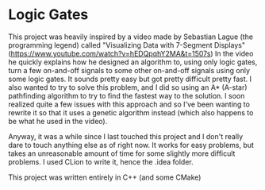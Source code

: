 # Logic Gates
This project was heavily inspired by a video made by Sebastian Lague (the programming legend) called "Visualizing Data with 7-Segment Displays" (https://www.youtube.com/watch?v=hEDQpqhY2MA&t=1507s)
In the video he quickly explains how he designed an algorithm to, using only logic gates, turn a few on-and-off signals to some other on-and-off signals using only some logic gates. It sounds pretty easy but got pretty difficult pretty fast.
I also wanted to try to solve this problem, and I did so using an A* (A-star) pathfinding algorithm to try to find the fastest way to the solution. I soon realized quite a few issues with this approach and so I've been wanting to rewrite it so that it uses a genetic algorithm instead (which also happens to be what he used in the video).

Anyway, it was a while since I last touched this project and I don't really dare to touch anything else as of right now. It works for easy problems, but takes an unreasonable amount of time for some slightly more difficult problems.
I used CLion to write it, hence the .idea folder.

This project was written entirely in C++ (and some CMake)
